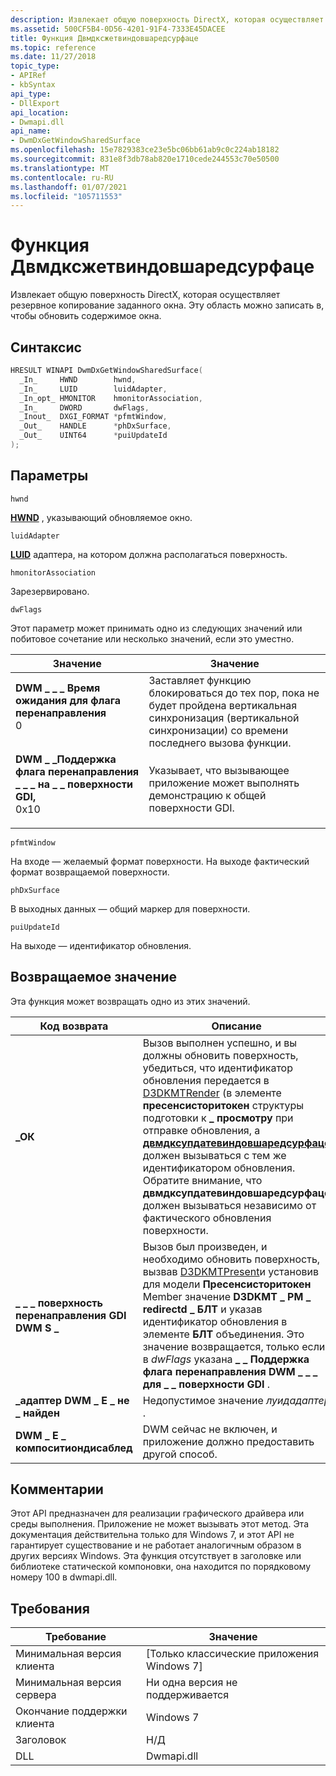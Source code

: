 ```yaml
---
description: Извлекает общую поверхность DirectX, которая осуществляет резервное копирование заданного окна. Эту область можно записать в, чтобы обновить содержимое окна.
ms.assetid: 500CF5B4-0D56-4201-91F4-7333E45DACEE
title: Функция Двмдксжетвиндовшаредсурфаце
ms.topic: reference
ms.date: 11/27/2018
topic_type:
- APIRef
- kbSyntax
api_type:
- DllExport
api_location:
- Dwmapi.dll
api_name:
- DwmDxGetWindowSharedSurface
ms.openlocfilehash: 15e7829383ce23e5bc06bb61ab9c0c224ab18182
ms.sourcegitcommit: 831e8f3db78ab820e1710cede244553c70e50500
ms.translationtype: MT
ms.contentlocale: ru-RU
ms.lasthandoff: 01/07/2021
ms.locfileid: "105711553"
---
```

# <a name="dwmdxgetwindowsharedsurface-function"></a>Функция Двмдксжетвиндовшаредсурфаце

Извлекает общую поверхность DirectX, которая осуществляет резервное копирование заданного окна. Эту область можно записать в, чтобы обновить содержимое окна.

## <a name="syntax"></a>Синтаксис

```C++
HRESULT WINAPI DwmDxGetWindowSharedSurface(
  _In_     HWND        hwnd,
  _In_     LUID        luidAdapter,
  _In_opt_ HMONITOR    hmonitorAssociation,
  _In_     DWORD       dwFlags,
  _Inout_  DXGI_FORMAT *pfmtWindow,
  _Out_    HANDLE      *phDxSurface,
  _Out_    UINT64      *puiUpdateId
);
```

## <a name="parameters"></a>Параметры

`hwnd`

[**HWND**](/windows/desktop/winprog/windows-data-types) , указывающий обновляемое окно.

`luidAdapter`

[**LUID**](/previous-versions/bb401655(v%3dmsdn.10)) адаптера, на котором должна располагаться поверхность.

`hmonitorAssociation`

Зарезервировано.

`dwFlags`

Этот параметр может принимать одно из следующих значений или побитовое сочетание или несколько значений, если это уместно.

| Значение | Значение |
|-|-|
| <span id="DWM_REDIRECTION_FLAG_WAIT"></span><span id="dwm_redirection_flag_wait"></span><dl> <dt>**DWM \_ \_ \_ Время ожидания для флага перенаправления**</dt> <dt>0</dt> </dl> | Заставляет функцию блокироваться до тех пор, пока не будет пройдена вертикальная синхронизация (вертикальной синхронизации) со времени последнего вызова функции. |
| <span id="DWM_REDIRECTION_FLAG_SUPPORT_PRESENT_TO_GDI_SURFACE"></span><span id="dwm_redirection_flag_support_present_to_gdi_surface"></span><dl> <dt>**DWM \_ \_Поддержка флага перенаправления \_ \_ \_ на \_ \_ поверхности GDI,**</dt> <dt>0x10</dt> </dl> | Указывает, что вызывающее приложение может выполнять демонстрацию к общей поверхности GDI. |

`pfmtWindow`

На входе — желаемый формат поверхности. На выходе фактический формат возвращаемой поверхности.

`phDxSurface`

В выходных данных — общий маркер для поверхности.

`puiUpdateId`

На выходе — идентификатор обновления.

## <a name="return-value"></a>Возвращаемое значение

Эта функция может возвращать одно из этих значений.

| Код возврата | Описание |
|-|-|
| **\_ОК** | Вызов выполнен успешно, и вы должны обновить поверхность, убедиться, что идентификатор обновления передается в [D3DKMTRender](/windows-hardware/drivers/ddi/content/d3dkmthk/nf-d3dkmthk-d3dkmtrender) (в элементе **пресенсисторитокен** структуры подготовки к **\_ просмотру** при отправке обновления, а [**двмдксупдатевиндовшаредсурфаце**](dwmdxupdatewindowsharedsurface.md) должен вызываться с тем же идентификатором обновления. Обратите внимание, что **двмдксупдатевиндовшаредсурфаце** должен вызываться независимо от фактического обновления поверхности. |
| **\_ \_ \_ поверхность перенаправления GDI DWM S \_** | Вызов был произведен, и необходимо обновить поверхность, вызвав [D3DKMTPresent](/windows-hardware/drivers/ddi/content/d3dkmthk/nf-d3dkmthk-d3dkmtpresent)и установив для модели **Пресенсисторитокен** Member значение  **D3DKMT \_ PM \_ redirectd \_ БЛТ** и указав идентификатор обновления в элементе **БЛТ** объединения. Это значение возвращается, только если в *dwFlags* указана **\_ \_ Поддержка флага перенаправления DWM \_ \_ \_ для \_ \_ поверхности GDI** . |
| **\_адаптер DWM \_ E \_ не \_ найден** | Недопустимое значение *луидадаптер* . |
| **DWM \_ E \_ компоситиондисаблед** | DWM сейчас не включен, и приложение должно предоставить другой способ. |

## <a name="remarks"></a>Комментарии

Этот API предназначен для реализации графического драйвера или среды выполнения. Приложение не может вызывать этот метод. Эта документация действительна только для Windows 7, и этот API не гарантирует существование и не работает аналогичным образом в других версиях Windows. Эта функция отсутствует в заголовке или библиотеке статической компоновки, она находится по порядковому номеру 100 в dwmapi.dll.

## <a name="requirements"></a>Требования

| Требование | Значение |
|-|-|
| Минимальная версия клиента | \[Только классические приложения Windows 7\] |
| Минимальная версия сервера | Ни одна версия не поддерживается |
| Окончание поддержки клиента | Windows 7 |
| Заголовок | Н/Д |
| DLL | Dwmapi.dll |

